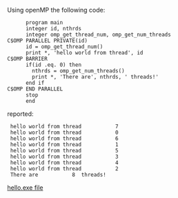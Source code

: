 Using openMP the following code:

          program main
          integer id, nthrds
          integer omp_get_thread_num, omp_get_num_threads
    C$OMP PARALLEL PRIVATE(id)
          id = omp_get_thread_num()
          print *, 'hello world from thread', id
    C$OMP BARRIER
          if(id .eq. 0) then
            nthrds = omp_get_num_threads()
            print *, 'There are', nthrds, ' threads!'
          end if
    C$OMP END PARALLEL
          stop
          end

reported:

     hello world from thread           7
     hello world from thread           0
     hello world from thread           6
     hello world from thread           1
     hello world from thread           5
     hello world from thread           3
     hello world from thread           4
     hello world from thread           2
     There are           8  threads!


[hello.exe file](https://emilyblackb.github.io/math5610/homework/1/hello.exe)
